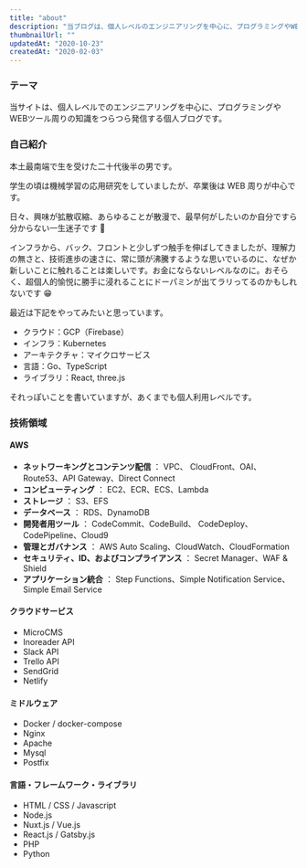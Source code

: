 ```yaml
---
title: "about"
description: "当ブログは、個人レベルのエンジニアリングを中心に、プログラミングやWEBツール周りの知識をつらつら発信する個人ブログです。"
thumbnailUrl: ""
updatedAt: "2020-10-23"
createdAt: "2020-02-03"
---
```


### テーマ

当サイトは、個人レベルでのエンジニアリングを中心に、プログラミングやWEBツール周りの知識をつらつら発信する個人ブログです。

### 自己紹介

本土最南端で生を受けた二十代後半の男です。

学生の頃は機械学習の応用研究をしていましたが、卒業後は WEB 周りが中心です。

日々、興味が拡散収縮、あらゆることが散漫で、最早何がしたいのか自分ですら分からない一生迷子です :flashlight:

インフラから、バック、フロントと少しずつ触手を伸ばしてきましたが、理解力の無さと、技術進歩の速さに、常に頭が沸騰するような思いでいるのに、なぜか新しいことに触れることは楽しいです。お金にならないレベルなのに。おそらく、超個人的愉悦に勝手に浸れることにドーパミンが出てラリってるのかもしれないです :grin:

最近は下記をやってみたいと思っています。

* クラウド：GCP（Firebase）
* インフラ：Kubernetes
* アーキテクチャ：マイクロサービス
* 言語：Go、TypeScript
* ライブラリ：React, three.js

それっぽいことを書いていますが、あくまでも個人利用レベルです。

### 技術領域

#### **AWS**

* **ネットワーキングとコンテンツ配信** ： VPC、 CloudFront、OAI、Route53、API Gateway、Direct Connect
* **コンピューティング** ： EC2、ECR、ECS、Lambda
* **ストレージ** ： S3、EFS
* **データベース** ： RDS、DynamoDB
* **開発者用ツール** ： CodeCommit、CodeBuild、 CodeDeploy、CodePipeline、Cloud9
* **管理とガバナンス** ： AWS Auto Scaling、CloudWatch、CloudFormation
* **セキュリティ、ID、およびコンプライアンス** ： Secret Manager、WAF &amp; Shield
* **アプリケーション統合** ： Step Functions、Simple Notification Service、Simple Email Service

#### **クラウドサービス**

* MicroCMS
* Inoreader API
* Slack API
* Trello API
* SendGrid
* Netlify

#### **ミドルウェア**

* Docker / docker-compose
* Nginx
* Apache
* Mysql
* Postfix

#### **言語・フレームワーク・ライブラリ**

* HTML / CSS / Javascript
* Node.js
* Nuxt.js / Vue.js
* React.js / Gatsby.js
* PHP
* Python
